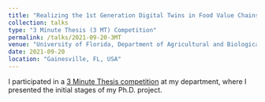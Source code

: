 ```yaml
---
title: "Realizing the 1st Generation Digital Twins in Food Value Chains: Fresh Produce Digital Twins in Refrigerated Cases"
collection: talks
type: "3 Minute Thesis (3 MT) Competition"
permalink: /talks/2021-09-20-3MT
venue: "University of Florida, Department of Agricultural and Biological Engineering"
date: 2021-09-20
location: "Gainesville, FL, USA"
---
```


I participated in a [3 Minute Thesis competition](http://graduateschool.ufl.edu/about-us/offices/dgsa/ogio/3mt/) at my department, where I presented the initial stages of my Ph.D. project.